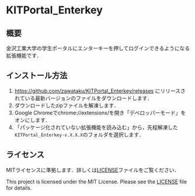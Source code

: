 # KITPortal_Enterkey

## 概要
金沢工業大学の学生ポータルにエンターキーを押してログインできるようになる拡張機能です．

## インストール方法
1. https://github.com/zawataku/KITPortal_Enterkey/releases にリリースされている最新バージョンのファイルをダウンロードします．
2. ダウンロードしたzipファイルを解凍します．
3. Google Chromeでchrome://extensions/を開き「デベロッパーモード」をオンにします．
4. 「パッケージ化されていない拡張機能を読み込む」から，先程解凍した`KITPortal_Enterkey-v.X.X.X`のフォルダを選択します．

## ライセンス
MITライセンスに準拠します．詳しくは[LICENSE](https://github.com/zawataku/KITPortal_Enterkey/blob/main/LICENSE)ファイルをご覧ください．

This project is licensed under the MIT License. Please see the [LICENSE](https://github.com/zawataku/KITPortal_Enterkey/blob/main/LICENSE) file for details.
